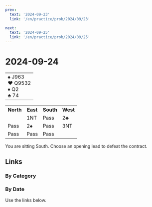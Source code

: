 ```yaml
---
prev:
  text: '2024-09-23'
  link: '/en/practice/prob/2024/09/23'

next:
  text: '2024-09-25'
  link: '/en/practice/prob/2024/09/25'
---
```


# 2024-09-24

<table class="hand">
	<tr>
		<td>♠ J963<br>♥ Q9532<br>♦ Q2<br>♣ 74</td>
	</tr>
</table>

<table class="auction">
	<tr>
		<th>North</th>
		<th>East</th>
		<th>South</th>
		<th>West</th>
	</tr>
	<tr>
		<td></td>
		<td>1NT</td>
		<td>Pass</td>
		<td>2♣</td>
	</tr>
	<tr>
		<td>Pass</td>
		<td>2♠</td>
		<td>Pass</td>
		<td>3NT</td>
	</tr>
	<tr>
		<td>Pass</td>
		<td>Pass</td>
		<td>Pass</td>
		<td></td>
	</tr>
</table>

You are sitting South. Choose an opening lead to defeat the contract.

## Links

[<Badge type="tip" text="Check Solution"/>](/en/learning/prob/2024/09/24)

### By Category

[<Badge type="tip" text="<--"/>](/en/practice/prob/2024/09/17)
[<Badge type="tip" text="Calendar"/>](/en/practice/calendar/2024/09)
[<Badge type="info" text="-->"/>](/en/practice/prob/2024/10/01)

### By Date

Use the links below.